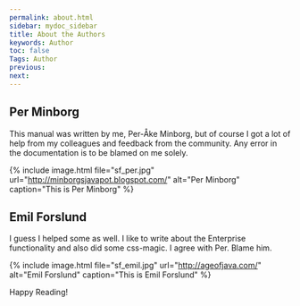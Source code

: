 ```yaml
---
permalink: about.html
sidebar: mydoc_sidebar
title: About the Authors
keywords: Author
toc: false
Tags: Author
previous:
next:
---
```


## Per Minborg
This manual was written by me, Per-Åke Minborg, but of course I got a lot of help from my colleagues and feedback from the community. Any error in the documentation is to be blamed on me solely. 

{% include image.html file="sf_per.jpg" url="http://minborgsjavapot.blogspot.com/" alt="Per Minborg" caption="This is Per Minborg" %}

## Emil Forslund
I guess I helped some as well. I like to write about the Enterprise functionality and also did some css-magic. I agree with Per. Blame him.

{% include image.html file="sf_emil.jpg" url="http://ageofjava.com/" alt="Emil Forslund" caption="This is Emil Forslund" %}

Happy Reading!
